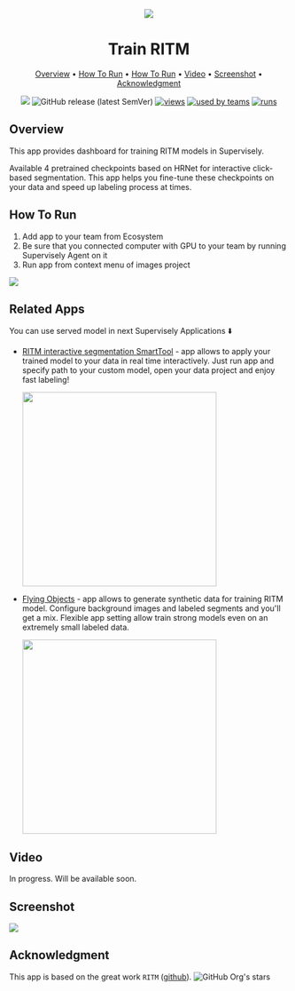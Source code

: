 <div align="center" markdown> 

<img src="https://i.imgur.com/3U7GZmf.png"/>

# Train RITM
  
<p align="center">

  <a href="#Overview">Overview</a> •
  <a href="#How-To-Run">How To Run</a> •
  <a href="#Related-Apps">How To Run</a> •
  <a href="#Video">Video</a> •
  <a href="#Screenshot">Screenshot</a> •
  <a href="#Acknowledgment">Acknowledgment</a>
</p>

[![](https://img.shields.io/badge/slack-chat-green.svg?logo=slack)](https://supervise.ly/slack) 
![GitHub release (latest SemVer)](https://img.shields.io/github/v/release/supervisely-ecosystem/ritm-training)
[![views](https://app.supervise.ly/public/api/v3/ecosystem.counters?repo=supervisely-ecosystem/ritm-training&counter=views&label=views&123)](https://supervise.ly)
[![used by teams](https://app.supervise.ly/public/api/v3/ecosystem.counters?repo=supervisely-ecosystem/ritm-training&counter=downloads&label=used%20by%20teams&123)](https://supervise.ly)
[![runs](https://app.supervise.ly/public/api/v3/ecosystem.counters?repo=supervisely-ecosystem/ritm-training&counter=runs&label=runs&123)](https://supervise.ly)

</div>

## Overview 

This app provides dashboard for training RITM models in Supervisely. 

Available 4 pretrained checkpoints based on HRNet for interactive click-based segmentation. This app helps you fine-tune these checkpoints on your data and speed up labeling process at times.


## How To Run

1. Add app to your team from Ecosystem
2. Be sure that you connected computer with GPU to your team by running Supervisely Agent on it
3. Run app from context menu of images project

<img src="https://i.imgur.com/q9fHzV7.png" />


## Related Apps

You can use served model in next Supervisely Applications ⬇️ 
  

- [RITM interactive segmentation SmartTool](https://ecosystem.supervise.ly/apps/supervisely-ecosystem%2Fritm-interactive-segmentation%2Fsupervisely) - app allows to apply your trained model to your data in real time interactively. Just run app and specify path to your custom model, open your data project and enjoy fast labeling!
   
    <img data-key="sly-module-link" data-module-slug="supervisely-ecosystem/ritm-interactive-segmentation" src="https://i.imgur.com/Mm2Auxx.png" width="350px"/> 

- [Flying Objects](https://ecosystem.supervise.ly/apps/flying-objects) - app allows to generate synthetic data for training RITM model. Configure background images and labeled segments and you'll get a mix. Flexible app setting allow train strong models even on an extremely small labeled data.
   
    <img data-key="sly-module-link" data-module-slug="supervisely-ecosystem/flying-objects" src="https://img.icons8.com/color/100/000000/snitch.png" width="350px"/>

## Video

In progress. Will be available soon.

## Screenshot

<img src="https://i.imgur.com/WMaoGyi.png"/>

## Acknowledgment

This app is based on the great work `RITM` ([github](https://github.com/saic-vul/ritm_interactive_segmentation)). ![GitHub Org's stars](https://img.shields.io/github/stars/saic-vul/ritm_interactive_segmentation?style=social)